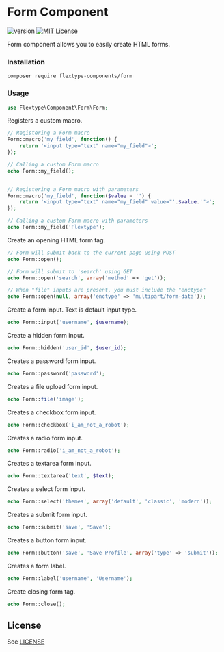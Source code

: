 # Form Component
![version](https://img.shields.io/badge/version-1.0.0-brightgreen.svg?style=flat-square "Version")
[![MIT License](https://img.shields.io/badge/license-MIT-blue.svg?style=flat-square)](https://github.com/flextype-components/form/blob/master/LICENSE)

Form component allows you to easily create HTML forms.

### Installation

```
composer require flextype-components/form
```

### Usage

```php
use Flextype\Component\Form\Form;
```

Registers a custom macro.
```php
// Registering a Form macro
Form::macro('my_field', function() {
    return '<input type="text" name="my_field">';
});

// Calling a custom Form macro
echo Form::my_field();


// Registering a Form macro with parameters
Form::macro('my_field', function($value = '') {
    return '<input type="text" name="my_field" value="'.$value.'">';
});

// Calling a custom Form macro with parameters
echo Form::my_field('Flextype');
```

Create an opening HTML form tag.
```php
// Form will submit back to the current page using POST
echo Form::open();

// Form will submit to 'search' using GET
echo Form::open('search', array('method' => 'get'));

// When "file" inputs are present, you must include the "enctype"
echo Form::open(null, array('enctype' => 'multipart/form-data'));
```

Create a form input.
Text is default input type.
```php
echo Form::input('username', $username);
```

Create a hidden form input.
```php
echo Form::hidden('user_id', $user_id);
```

Creates a password form input.
```php
echo Form::password('password');
```

Creates a file upload form input.
```php
echo Form::file('image');
```

Creates a checkbox form input.
```php
echo Form::checkbox('i_am_not_a_robot');
```

Creates a radio form input.
```php
echo Form::radio('i_am_not_a_robot');
```

Creates a textarea form input.
```php
echo Form::textarea('text', $text);
```

Creates a select form input.
```php
echo Form::select('themes', array('default', 'classic', 'modern'));
```

Creates a submit form input.
```php
echo Form::submit('save', 'Save');
```

Creates a button form input.
```php
echo Form::button('save', 'Save Profile', array('type' => 'submit'));
```

Creates a form label.
```php
echo Form::label('username', 'Username');
```

Create closing form tag.
```php
echo Form::close();
```

## License
See [LICENSE](https://github.com/flextype-components/form/blob/master/LICENSE)
